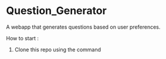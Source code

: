 # Question_Generator
A webapp that generates questions based on user preferences.

How to start : 
1. Clone this repo using the command
